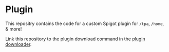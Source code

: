 # Plugin

This repositry contains the code for a custom Spigot plugin for `/tpa`, `/home`, & more!

Link this repository to the plugin download command in the [plugin downloader](https://github.com/cookie-jar-smp/ec2-tools/blob/bfb2971d16b497816fca53d478d1187e18b8b1ad/server/start.sh#L19).
